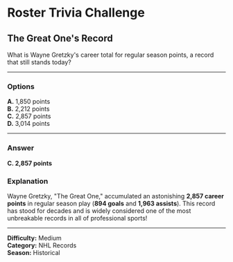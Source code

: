 # Roster Trivia Challenge

## The Great One's Record

What is Wayne Gretzky's career total for regular season points, a record that still stands today?

---

### Options

**A.** 1,850 points  
**B.** 2,212 points  
**C.** 2,857 points  
**D.** 3,014 points

---

### Answer

**C. 2,857 points**

### Explanation

Wayne Gretzky, "The Great One," accumulated an astonishing **2,857 career points** in regular season play (**894 goals** and **1,963 assists**). This record has stood for decades and is widely considered one of the most unbreakable records in all of professional sports!

---

**Difficulty:** Medium  
**Category:** NHL Records  
**Season:** Historical
